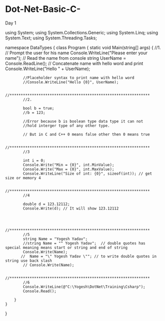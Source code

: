 # Dot-Net-Basic-C-
Day 1

using System;
using System.Collections.Generic;
using System.Linq;
using System.Text;
using System.Threading.Tasks;

namespace DataTypes
{
    class Program
    {
        static void Main(string[] args)
        {
            //1. 
            // Prompt the user for his name
            Console.WriteLine("Please enter your name");
            // Read the name from console
            string UserName = Console.ReadLine();
            // Concatenate name with hello word and print
            Console.WriteLine("Hello " + UserName);

           
            //Placeholder syntax to print name with hello word 
            //Console.WriteLine("Hello {0}", UserName);

            //***************************************************************
            //2. 

            bool b = true;
            //b = 123;

            //Error because b is boolean type data type it can not 
            //hold interger type of any other type. 

            // But in C and C++ 0 means false other then 0 means true 

            //***************************************************************
            //3 

            int i = 0;
            Console.Write("Min = {0}", int.MinValue);
            Console.Write("Max = {0}", int.MaxValue);
            Console.WriteLine("Size of int: {0}", sizeof(int)); // get size or memory 4 

            //***************************************************************
            //4

            double d = 123.12112;
            Console.Write(d); // It will show 123.12112 



            //***************************************************************
            //5
            string Name = "Yogesh Yadav";
            //string Name = "" Yogesh Yadav";  // double quotes has special meaning means start or string and end of string
            Console.Write(Name);
           //  Name = "\" Yogesh Yadav \""; // to write double quotes in string use back slash
            // Console.Write(Name);

            //***************************************************************
            //6
            Console.WriteLine(@"C:\Yogesh\DotNet\Training\Csharp"); 
            Console.Read();
          
        }
    }
}

